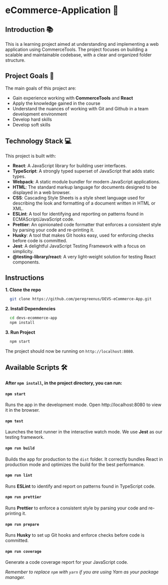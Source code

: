 # eCommerce-Application 🛒

## Introduction 📚

This is a learning project aimed at understanding and implementing a web application using CommerceTools. The project focuses on building a scalable and maintainable codebase, with a clear and organized folder structure.

## Project Goals 🎯

The main goals of this project are:

- Gain experience working with **CommerceTools** and **React**
- Apply the knowledge gained in the course
- Understand the nuances of working with Git and Github in a team development environment
- Develop hard skills
- Develop soft skills

## Technology Stack 💻

This project is built with:

- **React**: A JavaScript library for building user interfaces.
- **TypeScript**: A strongly typed superset of JavaScript that adds static types.
- **Webpack**: A static module bundler for modern JavaScript applications.
- **HTML**: The standard markup language for documents designed to be displayed in a web browser.
- **CSS**: Cascading Style Sheets is a style sheet language used for describing the look and formatting of a document written in HTML or XML.
- **ESLint**: A tool for identifying and reporting on patterns found in ECMAScript/JavaScript code.
- **Prettier**: An opinionated code formatter that enforces a consistent style by parsing your code and re-printing it.
- **Husky**: A tool that makes Git hooks easy, used for enforcing checks before code is committed.
- **Jest**: A delightful JavaScript Testing Framework with a focus on simplicity.
- **@testing-library/react**: A very light-weight solution for testing React components.

## Instructions

**1. Clone the repo**

```sh
  git clone https://github.com/peregreenus/DEVS-eCommerce-App.git
```

**2. Install Dependencies**

```sh
  cd devs-ecommerce-app
  npm install
```

**3. Run Project**

```sh
  npm start
```

The project should now be running on `http://localhost:8080`.

## Available Scripts 🛠️

#### After `npm install`, in the project directory, you can run:

#### `npm start`

Runs the app in the development mode. Open http://localhost:8080 to view it in the browser.

#### `npm test`

Launches the test runner in the interactive watch mode. We use **Jest** as our testing framework.

#### `npm run build`

Builds the app for production to the `dist` folder. It correctly bundles React in production mode and optimizes the build for the best performance.

#### `npm run lint`

Runs **ESLint** to identify and report on patterns found in TypeScript code.

#### `npm run prettier`

Runs **Prettier** to enforce a consistent style by parsing your code and re-printing it.

#### `npm run prepare`

Runs **Husky** to set up Git hooks and enforce checks before code is committed.

#### `npm run coverage`

Generate a code coverage report for your JavaScript code.

_Remember to replace `npm` with `yarn` if you are using Yarn as your package manager._
